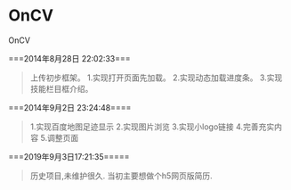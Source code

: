 OnCV
====

OnCV

===2014年8月28日 22:02:33===

>上传初步框架。
>1.实现打开页面先加载。
>2.实现动态加载进度条。
>3.实现技能栏目框介绍。

===2014年9月2日 23:24:48====
>1.实现百度地图足迹显示
>2.实现图片浏览
>3.实现小logo链接
>4.完善充实内容
>5.调整页面


===2019年9月3日17:21:35=====
>历史项目,未维护很久.
>当初主要想做个h5网页版简历.
